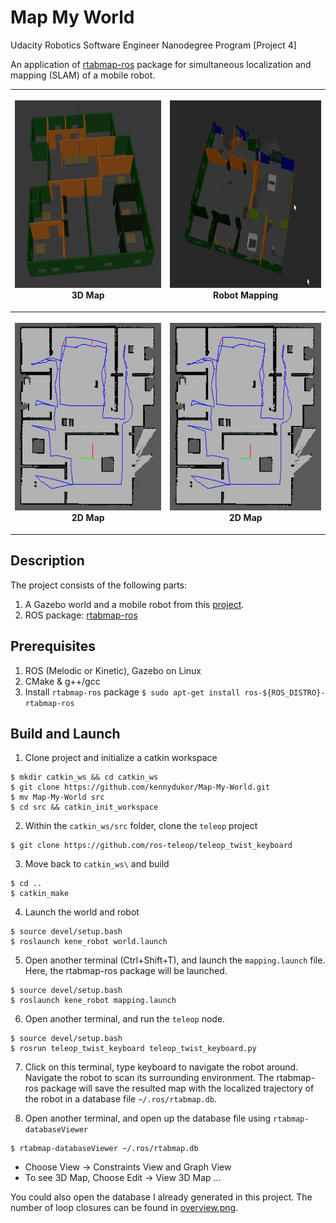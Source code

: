 # Map My World

Udacity Robotics Software Engineer Nanodegree Program [Project 4]

An application of [rtabmap-ros](http://wiki.ros.org/rtabmap_ros) package for 
simultaneous localization and mapping (SLAM) of a mobile robot. 

<table style="width:100%">
  <tr>
    <th><p>
           <img src="screenshots/map_world_3.png"
            alt="3D map" width="300" height="300"></a>
           <br>3D Map
        </p>
    </th>
    <th><p>
           <img src="screenshots/map_world_1.png"
            alt="Robot Mapping" width="300" height="300"></a>
           <br>Robot Mapping
      </p>
    </th>
  </tr>
  <tr>
    <th><p>
           <img src="screenshots/map_world_2.png"
            alt="2D Map" width="300" height="300"></a>
           <br>2D Map
      </p>
    </th>
        <th><p>
           <img src="screenshots/map_world_2.png"
            alt="2D Map" width="300" height="300"></a>
           <br>2D Map
      </p>
    </th>
  </tr>
</table>

## Description
The project consists of the following parts:
1. A Gazebo world and a mobile robot from this [project](https://github.com/kennydukor/Go-Chase-It).
2. ROS package: [rtabmap-ros](http://wiki.ros.org/rtabmap_ros)

## Prerequisites
1. ROS (Melodic or Kinetic), Gazebo on Linux
2. CMake & g++/gcc
3. Install `rtabmap-ros` package `$ sudo apt-get install ros-${ROS_DISTRO}-rtabmap-ros`

## Build and Launch

1. Clone project and initialize a catkin workspace
```
$ mkdir catkin_ws && cd catkin_ws
$ git clone https://github.com/kennydukor/Map-My-World.git
$ mv Map-My-World src
$ cd src && catkin_init_workspace
```

2. Within the `catkin_ws/src` folder, clone the `teleop` project
```
$ git clone https://github.com/ros-teleop/teleop_twist_keyboard
```

3. Move back to `catkin_ws\` and build
```
$ cd ..
$ catkin_make
```

4. Launch the world and robot
```
$ source devel/setup.bash
$ roslaunch kene_robot world.launch
```

5. Open another terminal (Ctrl+Shift+T), and launch the `mapping.launch` file. 
Here, the rtabmap-ros package will be launched.
```
$ source devel/setup.bash
$ roslaunch kene_robot mapping.launch
```

6. Open another terminal, and run the `teleop` node.
```
$ source devel/setup.bash
$ rosrun teleop_twist_keyboard teleop_twist_keyboard.py
```

7. Click on this terminal, type keyboard to navigate the robot around. Navigate 
the robot to scan its surrounding environment. The rtabmap-ros package will save
the resulted map with the localized trajectory of the robot in a database file 
`~/.ros/rtabmap.db`.

8. Open another terminal, and open up the database file using `rtabmap-databaseViewer`
```
$ rtabmap-databaseViewer ~/.ros/rtabmap.db
```

* Choose View -> Constraints View and Graph View
* To see 3D Map, Choose Edit -> View 3D Map ...
    
You could also open the database I already generated in this project. The number
of loop closures can be found in [overview.png](images/overview.png).

